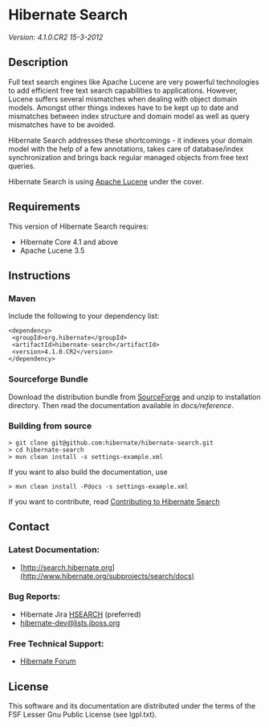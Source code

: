 # Hibernate Search

*Version: 4.1.0.CR2 15-3-2012*

## Description

Full text search engines like Apache Lucene are very powerful technologies to add efficient free text search
capabilities to applications. However, Lucene suffers several mismatches when dealing with object domain models.
Amongst other things indexes have to be kept up to date and mismatches between index structure and domain model
as well as query mismatches have to be avoided.

Hibernate Search addresses these shortcomings - it indexes your domain model with the help of a few annotations,
takes care of database/index synchronization and brings back regular managed objects from free text queries.

Hibernate Search is using [Apache Lucene](http://lucene.apache.org/) under the cover.

## Requirements

This version of Hibernate Search requires:

* Hibernate Core 4.1 and above
* Apache Lucene 3.5

## Instructions

### Maven 

Include the following to your dependency list:

    <dependency>
     <groupId>org.hibernate</groupId>
     <artifactId>hibernate-search</artifactId>
     <version>4.1.0.CR2</version>
    </dependency>

### Sourceforge Bundle

Download the distribution bundle from [SourceForge](http://sourceforge.net/projects/hibernate/files/hibernate-search) and unzip to installation directory. Then read the documentation available in *docs/reference*.

### Building from source

    > git clone git@github.com:hibernate/hibernate-search.git
    > cd hibernate-search
    > mvn clean install -s settings-example.xml

If you want to also build the documentation, use

    > mvn clean install -Pdocs -s settings-example.xml
    
If you want to contribute, read [Contributing to Hibernate Search](http://community.jboss.org/wiki/ContributingtoHibernateSearch)

## Contact

### Latest Documentation:

* [http://search.hibernate.org](http://www.hibernate.org/subprojects/search/docs)

### Bug Reports:

* Hibernate Jira [HSEARCH](https://hibernate.onjira.com/browse/HSEARCH) (preferred)
* hibernate-dev@lists.jboss.org

### Free Technical Support:

* [Hibernate Forum](http://forum.hibernate.org/viewforum.php?f=9)

## License

This software and its documentation are distributed under the terms of the FSF Lesser Gnu Public License (see lgpl.txt).

